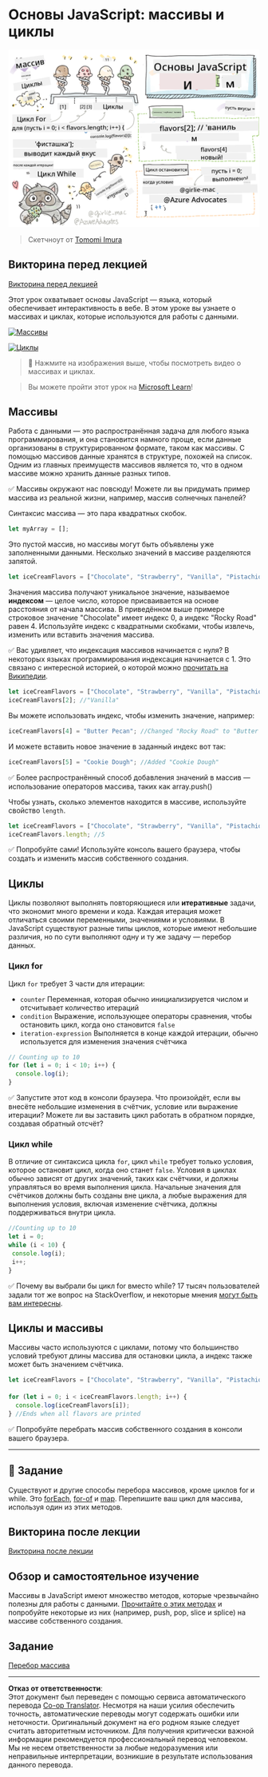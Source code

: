 <!--
CO_OP_TRANSLATOR_METADATA:
{
  "original_hash": "9029f96b0e034839c1799f4595e4bb66",
  "translation_date": "2025-08-28T23:21:26+00:00",
  "source_file": "2-js-basics/4-arrays-loops/README.md",
  "language_code": "ru"
}
-->
# Основы JavaScript: массивы и циклы

![Основы JavaScript - массивы](../../../../translated_images/webdev101-js-arrays.439d7528b8a294558d0e4302e448d193f8ad7495cc407539cc81f1afe904b470.ru.png)
> Скетчноут от [Tomomi Imura](https://twitter.com/girlie_mac)

## Викторина перед лекцией
[Викторина перед лекцией](https://ff-quizzes.netlify.app/web/quiz/13)

Этот урок охватывает основы JavaScript — языка, который обеспечивает интерактивность в вебе. В этом уроке вы узнаете о массивах и циклах, которые используются для работы с данными.

[![Массивы](https://img.youtube.com/vi/1U4qTyq02Xw/0.jpg)](https://youtube.com/watch?v=1U4qTyq02Xw "Массивы")

[![Циклы](https://img.youtube.com/vi/Eeh7pxtTZ3k/0.jpg)](https://www.youtube.com/watch?v=Eeh7pxtTZ3k "Циклы")

> 🎥 Нажмите на изображения выше, чтобы посмотреть видео о массивах и циклах.

> Вы можете пройти этот урок на [Microsoft Learn](https://docs.microsoft.com/learn/modules/web-development-101-arrays/?WT.mc_id=academic-77807-sagibbon)!

## Массивы

Работа с данными — это распространённая задача для любого языка программирования, и она становится намного проще, если данные организованы в структурированном формате, таком как массивы. С помощью массивов данные хранятся в структуре, похожей на список. Одним из главных преимуществ массивов является то, что в одном массиве можно хранить данные разных типов.

✅ Массивы окружают нас повсюду! Можете ли вы придумать пример массива из реальной жизни, например, массив солнечных панелей?

Синтаксис массива — это пара квадратных скобок.

```javascript
let myArray = [];
```

Это пустой массив, но массивы могут быть объявлены уже заполненными данными. Несколько значений в массиве разделяются запятой.

```javascript
let iceCreamFlavors = ["Chocolate", "Strawberry", "Vanilla", "Pistachio", "Rocky Road"];
```

Значения массива получают уникальное значение, называемое **индексом** — целое число, которое присваивается на основе расстояния от начала массива. В приведённом выше примере строковое значение "Chocolate" имеет индекс 0, а индекс "Rocky Road" равен 4. Используйте индекс с квадратными скобками, чтобы извлечь, изменить или вставить значения массива.

✅ Вас удивляет, что индексация массивов начинается с нуля? В некоторых языках программирования индексация начинается с 1. Это связано с интересной историей, о которой можно [прочитать на Википедии](https://en.wikipedia.org/wiki/Zero-based_numbering).

```javascript
let iceCreamFlavors = ["Chocolate", "Strawberry", "Vanilla", "Pistachio", "Rocky Road"];
iceCreamFlavors[2]; //"Vanilla"
```

Вы можете использовать индекс, чтобы изменить значение, например:

```javascript
iceCreamFlavors[4] = "Butter Pecan"; //Changed "Rocky Road" to "Butter Pecan"
```

И можете вставить новое значение в заданный индекс вот так:

```javascript
iceCreamFlavors[5] = "Cookie Dough"; //Added "Cookie Dough"
```

✅ Более распространённый способ добавления значений в массив — использование операторов массива, таких как array.push()

Чтобы узнать, сколько элементов находится в массиве, используйте свойство `length`.

```javascript
let iceCreamFlavors = ["Chocolate", "Strawberry", "Vanilla", "Pistachio", "Rocky Road"];
iceCreamFlavors.length; //5
```

✅ Попробуйте сами! Используйте консоль вашего браузера, чтобы создать и изменить массив собственного создания.

## Циклы

Циклы позволяют выполнять повторяющиеся или **итеративные** задачи, что экономит много времени и кода. Каждая итерация может отличаться своими переменными, значениями и условиями. В JavaScript существуют разные типы циклов, которые имеют небольшие различия, но по сути выполняют одну и ту же задачу — перебор данных.

### Цикл for

Цикл `for` требует 3 части для итерации:
- `counter` Переменная, которая обычно инициализируется числом и отсчитывает количество итераций
- `condition` Выражение, использующее операторы сравнения, чтобы остановить цикл, когда оно становится `false`
- `iteration-expression` Выполняется в конце каждой итерации, обычно используется для изменения значения счётчика
  
```javascript
// Counting up to 10
for (let i = 0; i < 10; i++) {
  console.log(i);
}
```

✅ Запустите этот код в консоли браузера. Что произойдёт, если вы внесёте небольшие изменения в счётчик, условие или выражение итерации? Можете ли вы заставить цикл работать в обратном порядке, создавая обратный отсчёт?

### Цикл while

В отличие от синтаксиса цикла `for`, цикл `while` требует только условия, которое остановит цикл, когда оно станет `false`. Условия в циклах обычно зависят от других значений, таких как счётчики, и должны управляться во время выполнения цикла. Начальные значения для счётчиков должны быть созданы вне цикла, а любые выражения для выполнения условия, включая изменение счётчика, должны поддерживаться внутри цикла.

```javascript
//Counting up to 10
let i = 0;
while (i < 10) {
 console.log(i);
 i++;
}
```

✅ Почему вы выбрали бы цикл for вместо while? 17 тысяч пользователей задали тот же вопрос на StackOverflow, и некоторые мнения [могут быть вам интересны](https://stackoverflow.com/questions/39969145/while-loops-vs-for-loops-in-javascript).

## Циклы и массивы

Массивы часто используются с циклами, потому что большинство условий требуют длины массива для остановки цикла, а индекс также может быть значением счётчика.

```javascript
let iceCreamFlavors = ["Chocolate", "Strawberry", "Vanilla", "Pistachio", "Rocky Road"];

for (let i = 0; i < iceCreamFlavors.length; i++) {
  console.log(iceCreamFlavors[i]);
} //Ends when all flavors are printed
```

✅ Попробуйте перебрать массив собственного создания в консоли вашего браузера.

---

## 🚀 Задание

Существуют и другие способы перебора массивов, кроме циклов for и while. Это [forEach](https://developer.mozilla.org/docs/Web/JavaScript/Reference/Global_Objects/Array/forEach), [for-of](https://developer.mozilla.org/docs/Web/JavaScript/Reference/Statements/for...of) и [map](https://developer.mozilla.org/docs/Web/JavaScript/Reference/Global_Objects/Array/map). Перепишите ваш цикл для массива, используя один из этих методов.

## Викторина после лекции
[Викторина после лекции](https://ff-quizzes.netlify.app/web/quiz/14)

## Обзор и самостоятельное изучение

Массивы в JavaScript имеют множество методов, которые чрезвычайно полезны для работы с данными. [Прочитайте о этих методах](https://developer.mozilla.org/docs/Web/JavaScript/Reference/Global_Objects/Array) и попробуйте некоторые из них (например, push, pop, slice и splice) на массиве собственного создания.

## Задание

[Перебор массива](assignment.md)

---

**Отказ от ответственности**:  
Этот документ был переведен с помощью сервиса автоматического перевода [Co-op Translator](https://github.com/Azure/co-op-translator). Несмотря на наши усилия обеспечить точность, автоматические переводы могут содержать ошибки или неточности. Оригинальный документ на его родном языке следует считать авторитетным источником. Для получения критически важной информации рекомендуется профессиональный перевод человеком. Мы не несем ответственности за любые недоразумения или неправильные интерпретации, возникшие в результате использования данного перевода.